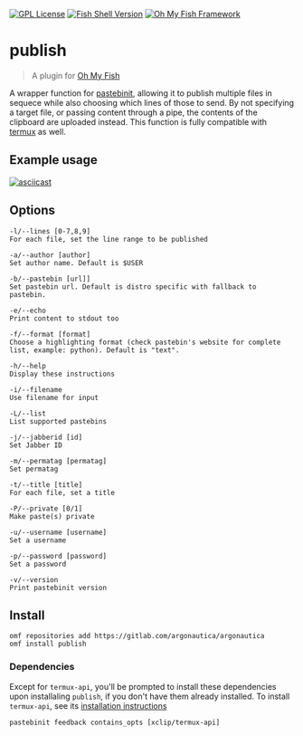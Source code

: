 [![GPL License](https://img.shields.io/badge/license-GPL-blue.svg?longCache=true&style=flat-square)](/LICENSE)
[![Fish Shell Version](https://img.shields.io/badge/fish-v2.7.1-blue.svg?style=flat-square)](https://fishshell.com)
[![Oh My Fish Framework](https://img.shields.io/badge/Oh%20My%20Fish-Framework-007EC7.svg?style=flat-square)](https://www.github.com/oh-my-fish/oh-my-fish)

# publish

> A plugin for [Oh My Fish](https://www.github.com/oh-my-fish/oh-my-fish)

A wrapper function for [pastebinit](https://launchpad.net/pastebinit), allowing it to publish multiple files in sequece while also choosing which lines of those to send. By not specifying a target file, or passing content through a pipe, the contents of the clipboard are uploaded instead. This function is fully compatible with [termux](termux.com) as well.

## Example usage
[![asciicast](https://asciinema.org/a/chd0kvdSdtw33CWMzn5vsM3tS.png)](https://asciinema.org/a/chd0kvdSdtw33CWMzn5vsM3tS)

## Options
```
-l/--lines [0-7,8,9]
For each file, set the line range to be published

-a/--author [author]
Set author name. Default is $USER

-b/--pastebin [url]]
Set pastebin url. Default is distro specific with fallback to pastebin.

-e/--echo
Print content to stdout too

-f/--format [format]
Choose a highlighting format (check pastebin's website for complete list, example: python). Default is "text".

-h/--help
Display these instructions

-i/--filename
Use filename for input

-L/--list
List supported pastebins

-j/--jabberid [id]
Set Jabber ID

-m/--permatag [permatag]
Set permatag

-t/--title [title]
For each file, set a title

-P/--private [0/1]
Make paste(s) private

-u/--username [username]
Set a username

-p/--password [password]
Set a password

-v/--version
Print pastebinit version
```

## Install

```fish
omf repositories add https://gitlab.com/argonautica/argonautica 
omf install publish
```

### Dependencies

Except for `termux-api`, you'll be prompted to install these dependencies upon installaling `publish`, if you don't have them already installed. To install `termux-api`, see its [installation instructions](https://wiki.termux.com/wiki/Termux:API)

`pastebinit feedback contains_opts [xclip/termux-api]`

